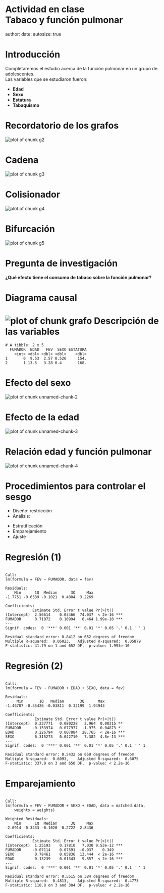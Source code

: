 Actividad en clase  
Tabaco y función pulmonar
========================================================
author: 
date: 
autosize: true




Introducción
========================================================

Completaremos el estudio acerca de la función pulmonar en un grupo de adolescentes.  
Las variables que se estudiaron fueron:  
- **Edad**  
- **Sexo**
- **Estatura**
- **Tabaquismo**

Recordatorio de los grafos
========================================================

![plot of chunk g2](tabaco_fev-figure/g2-1.png)

Cadena
========================================================

![plot of chunk g3](tabaco_fev-figure/g3-1.png)

Colisionador
========================================================

![plot of chunk g4](tabaco_fev-figure/g4-1.png)

Bifurcación
========================================================

![plot of chunk g5](tabaco_fev-figure/g5-1.png)

Pregunta de investigación
========================================================

**¿Qué efecto tiene el consumo de tabaco sobre la función pulmonar?**

Diagrama causal
========================================================
![plot of chunk grafo](tabaco_fev-figure/grafo-1.png)
Descripción de las variables
========================================================

```
# A tibble: 2 x 5
  FUMADOR  EDAD   FEV  SEXO ESTATURA
    <int> <dbl> <dbl> <dbl>    <dbl>
1       0  9.53  2.57 0.526     154.
2       1 13.5   3.28 0.4       168.
```

Efecto del sexo
========================================================

![plot of chunk unnamed-chunk-2](tabaco_fev-figure/unnamed-chunk-2-1.png)

Efecto de la edad
========================================================

![plot of chunk unnamed-chunk-3](tabaco_fev-figure/unnamed-chunk-3-1.png)

Relación edad y función pulmonar
========================================================
![plot of chunk unnamed-chunk-4](tabaco_fev-figure/unnamed-chunk-4-1.png)

Procedimientos para controlar el sesgo
========================================================

- Diseño: restricción  
- Análisis:  
* Estratificación  
* Emparejamiento  
* Ajuste

Regresión (1)
========================================================


```

Call:
lm(formula = FEV ~ FUMADOR, data = fev)

Residuals:
    Min      1Q  Median      3Q     Max 
-1.7751 -0.6339 -0.1021  0.4804  3.2269 

Coefficients:
            Estimate Std. Error t value Pr(>|t|)    
(Intercept)  2.56614    0.03466  74.037  < 2e-16 ***
FUMADOR      0.71072    0.10994   6.464 1.99e-10 ***
---
Signif. codes:  0 '***' 0.001 '**' 0.01 '*' 0.05 '.' 0.1 ' ' 1

Residual standard error: 0.8412 on 652 degrees of freedom
Multiple R-squared:  0.06023,	Adjusted R-squared:  0.05879 
F-statistic: 41.79 on 1 and 652 DF,  p-value: 1.993e-10
```

Regresión (2)
========================================================


```

Call:
lm(formula = FEV ~ FUMADOR + EDAD + SEXO, data = fev)

Residuals:
     Min       1Q   Median       3Q      Max 
-1.46707 -0.35426 -0.03811  0.32199  1.94943 

Coefficients:
             Estimate Std. Error t value Pr(>|t|)    
(Intercept)  0.237771   0.080228   2.964  0.00315 ** 
FUMADOR     -0.153974   0.077977  -1.975  0.04873 *  
EDAD         0.226794   0.007884  28.765  < 2e-16 ***
SEXO         0.315273   0.042710   7.382  4.8e-13 ***
---
Signif. codes:  0 '***' 0.001 '**' 0.01 '*' 0.05 '.' 0.1 ' ' 1

Residual standard error: 0.5432 on 650 degrees of freedom
Multiple R-squared:  0.6093,	Adjusted R-squared:  0.6075 
F-statistic: 337.9 on 3 and 650 DF,  p-value: < 2.2e-16
```

Emparejamiento
========================================================


```

Call:
lm(formula = FEV ~ FUMADOR + SEXO + EDAD, data = matched.data, 
    weights = weights)

Weighted Residuals:
    Min      1Q  Median      3Q     Max 
-2.0914 -0.3433 -0.1020  0.2722  2.8436 

Coefficients:
            Estimate Std. Error t value Pr(>|t|)    
(Intercept)  1.25193    0.17810   7.030 9.53e-12 ***
FUMADOR     -0.07114    0.07591  -0.937    0.349    
SEXO         0.78461    0.05836  13.444  < 2e-16 ***
EDAD         0.13239    0.01343   9.857  < 2e-16 ***
---
Signif. codes:  0 '***' 0.001 '**' 0.01 '*' 0.05 '.' 0.1 ' ' 1

Residual standard error: 0.5515 on 384 degrees of freedom
Multiple R-squared:  0.4813,	Adjusted R-squared:  0.4773 
F-statistic: 118.8 on 3 and 384 DF,  p-value: < 2.2e-16
```
